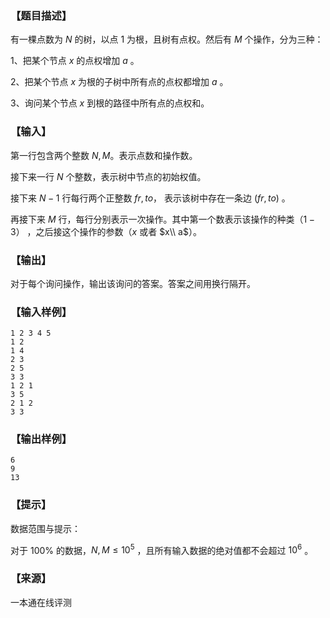 ### 【题目描述】

有一棵点数为 $N$ 的树，以点 $1$ 为根，且树有点权。然后有 $M$ 个操作，分为三种：

1、把某个节点 $x$ 的点权增加 $a$ 。

2、把某个节点 $x$ 为根的子树中所有点的点权都增加 $a$ 。

3、询问某个节点 $x$ 到根的路径中所有点的点权和。

### 【输入】

第一行包含两个整数 $N, M$。表示点数和操作数。

接下来一行 $N$ 个整数，表示树中节点的初始权值。

接下来 $N-1$ 行每行两个正整数 $fr,to$， 表示该树中存在一条边 ($fr,to$) 。

再接下来 $M$ 行，每行分别表示一次操作。其中第一个数表示该操作的种类（$1-3$） ，之后接这个操作的参数（$x$ 或者 $x\\ a$）。

### 【输出】

对于每个询问操作，输出该询问的答案。答案之间用换行隔开。

### 【输入样例】

```
1 2 3 4 5
1 2
1 4
2 3
2 5
3 3
1 2 1
3 5
2 1 2
3 3
```

### 【输出样例】

```
6
9
13
```

### 【提示】

数据范围与提示：

对于 100% 的数据，$N,M≤10^5$ ，且所有输入数据的绝对值都不会超过 $10^6$ 。


 ### 【来源】

 一本通在线评测 